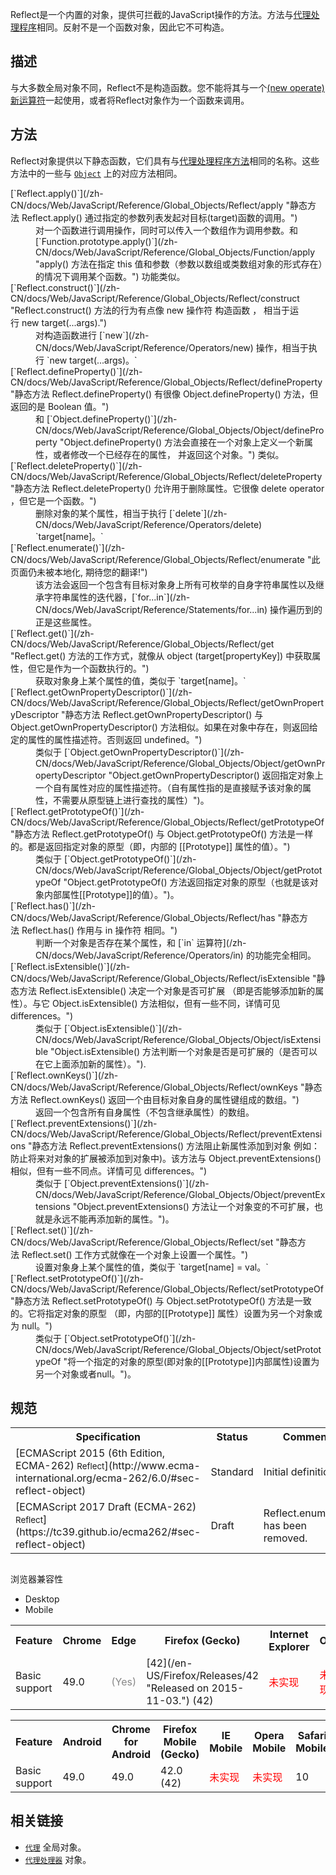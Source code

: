 Reflect是一个内置的对象，提供可拦截的JavaScript操作的方法。方法与[代理处理程序](/zh-CN/docs/Web/JavaScript/Reference/Global_Objects/Proxy/handler)相同。反射不是一个函数对象，因此它不可构造。

## 描述

与大多数全局对象不同，Reflect不是构造函数。您不能将其与一个[(new operate)新运算符](/zh-CN/docs/Web/JavaScript/Reference/Operators/new)一起使用，或者将Reflect对象作为一个函数来调用。

## 方法

Reflect对象提供以下静态函数，它们具有与[代理处理程序方法](/zh-CN/docs/Web/JavaScript/Reference/Global_Objects/Proxy/handler)相同的名称。这些方法中的一些与 [`Object`](/zh-CN/docs/Web/JavaScript/Reference/Global_Objects/Object "Object 构造函数创建一个对象包装（object wrapper）。") 上的对应方法相同。

<dl>

<dt>[`Reflect.apply()`](/zh-CN/docs/Web/JavaScript/Reference/Global_Objects/Reflect/apply "静态方法 Reflect.apply() 通过指定的参数列表发起对目标(target)函数的调用。")</dt>

<dd>对一个函数进行调用操作，同时可以传入一个数组作为调用参数。和 [`Function.prototype.apply()`](/zh-CN/docs/Web/JavaScript/Reference/Global_Objects/Function/apply "apply() 方法在指定 this 值和参数（参数以数组或类数组对象的形式存在）的情况下调用某个函数。") 功能类似。</dd>

<dt>[`Reflect.construct()`](/zh-CN/docs/Web/JavaScript/Reference/Global_Objects/Reflect/construct "Reflect.construct() 方法的行为有点像 new 操作符 构造函数 ， 相当于运行 new target(...args).")</dt>

<dd>对构造函数进行 [`new`](/zh-CN/docs/Web/JavaScript/Reference/Operators/new) 操作，相当于执行 `new target(...args)。`</dd>

<dt>[`Reflect.defineProperty()`](/zh-CN/docs/Web/JavaScript/Reference/Global_Objects/Reflect/defineProperty "静态方法 Reflect.defineProperty() 有很像 Object.defineProperty() 方法，但返回的是 Boolean 值。")</dt>

<dd>和 [`Object.defineProperty()`](/zh-CN/docs/Web/JavaScript/Reference/Global_Objects/Object/defineProperty "Object.defineProperty() 方法会直接在一个对象上定义一个新属性，或者修改一个已经存在的属性， 并返回这个对象。") 类似。</dd>

<dt>[`Reflect.deleteProperty()`](/zh-CN/docs/Web/JavaScript/Reference/Global_Objects/Reflect/deleteProperty "静态方法 Reflect.deleteProperty() 允许用于删除属性。它很像 delete operator ，但它是一个函数。")</dt>

<dd>删除对象的某个属性，相当于执行 [`delete`](/zh-CN/docs/Web/JavaScript/Reference/Operators/delete) `target[name]。`</dd>

<dt>[`Reflect.enumerate()`](/zh-CN/docs/Web/JavaScript/Reference/Global_Objects/Reflect/enumerate "此页面仍未被本地化, 期待您的翻译!")</dt>

<dd>该方法会返回一个包含有目标对象身上所有可枚举的自身字符串属性以及继承字符串属性的迭代器，[`for...in`](/zh-CN/docs/Web/JavaScript/Reference/Statements/for...in) 操作遍历到的正是这些属性。</dd>

<dt>[`Reflect.get()`](/zh-CN/docs/Web/JavaScript/Reference/Global_Objects/Reflect/get "Reflect.get() 方法的工作方式，就像从 object (target[propertyKey]) 中获取属性，但它是作为一个函数执行的。")</dt>

<dd>获取对象身上某个属性的值，类似于 `target[name]。`</dd>

<dt>[`Reflect.getOwnPropertyDescriptor()`](/zh-CN/docs/Web/JavaScript/Reference/Global_Objects/Reflect/getOwnPropertyDescriptor "静态方法 Reflect.getOwnPropertyDescriptor() 与 Object.getOwnPropertyDescriptor() 方法相似。如果在对象中存在，则返回给定的属性的属性描述符。否则返回 undefined。")</dt>

<dd>类似于 [`Object.getOwnPropertyDescriptor()`](/zh-CN/docs/Web/JavaScript/Reference/Global_Objects/Object/getOwnPropertyDescriptor "Object.getOwnPropertyDescriptor() 返回指定对象上一个自有属性对应的属性描述符。（自有属性指的是直接赋予该对象的属性，不需要从原型链上进行查找的属性）")。</dd>

<dt>[`Reflect.getPrototypeOf()`](/zh-CN/docs/Web/JavaScript/Reference/Global_Objects/Reflect/getPrototypeOf "静态方法 Reflect.getPrototypeOf() 与 Object.getPrototypeOf() 方法是一样的。都是返回指定对象的原型（即，内部的 [[Prototype]] 属性的值）。")</dt>

<dd>类似于 [`Object.getPrototypeOf()`](/zh-CN/docs/Web/JavaScript/Reference/Global_Objects/Object/getPrototypeOf "Object.getPrototypeOf() 方法返回指定对象的原型（也就是该对象内部属性[[Prototype]]的值）。")。</dd>

<dt>[`Reflect.has()`](/zh-CN/docs/Web/JavaScript/Reference/Global_Objects/Reflect/has "静态方法 Reflect.has() 作用与 in 操作符 相同。")</dt>

<dd>判断一个对象是否存在某个属性，和 [`in` 运算符](/zh-CN/docs/Web/JavaScript/Reference/Operators/in) 的功能完全相同。</dd>

<dt>[`Reflect.isExtensible()`](/zh-CN/docs/Web/JavaScript/Reference/Global_Objects/Reflect/isExtensible "静态方法 Reflect.isExtensible() 决定一个对象是否可扩展 （即是否能够添加新的属性）。与它 Object.isExtensible() 方法相似，但有一些不同，详情可见 differences。")</dt>

<dd>类似于 [`Object.isExtensible()`](/zh-CN/docs/Web/JavaScript/Reference/Global_Objects/Object/isExtensible "Object.isExtensible() 方法判断一个对象是否是可扩展的（是否可以在它上面添加新的属性）。").</dd>

<dt>[`Reflect.ownKeys()`](/zh-CN/docs/Web/JavaScript/Reference/Global_Objects/Reflect/ownKeys "静态方法 Reflect.ownKeys() 返回一个由目标对象自身的属性键组成的数组。")</dt>

<dd>返回一个包含所有自身属性（不包含继承属性）的数组。</dd>

<dt>[`Reflect.preventExtensions()`](/zh-CN/docs/Web/JavaScript/Reference/Global_Objects/Reflect/preventExtensions "静态方法 Reflect.preventExtensions() 方法阻止新属性添加到对象 例如：防止将来对对象的扩展被添加到对象中)。该方法与 Object.preventExtensions()相似，但有一些不同点。详情可见 differences。")</dt>

<dd>类似于 [`Object.preventExtensions()`](/zh-CN/docs/Web/JavaScript/Reference/Global_Objects/Object/preventExtensions "Object.preventExtensions() 方法让一个对象变的不可扩展，也就是永远不能再添加新的属性。")。</dd>

<dt>[`Reflect.set()`](/zh-CN/docs/Web/JavaScript/Reference/Global_Objects/Reflect/set "静态方法 Reflect.set() 工作方式就像在一个对象上设置一个属性。")</dt>

<dd>设置对象身上某个属性的值，类似于 `target[name] = val。`</dd>

<dt>[`Reflect.setPrototypeOf()`](/zh-CN/docs/Web/JavaScript/Reference/Global_Objects/Reflect/setPrototypeOf "静态方法 Reflect.setPrototypeOf() 与 Object.setPrototypeOf() 方法是一致的。它将指定对象的原型 （即，内部的[[Prototype]] 属性）设置为另一个对象或为 null。")</dt>

<dd>类似于 [`Object.setPrototypeOf()`](/zh-CN/docs/Web/JavaScript/Reference/Global_Objects/Object/setPrototypeOf "将一个指定的对象的原型(即对象的[[Prototype]]内部属性)设置为另一个对象或者null。")。</dd>

</dl>

## 规范

<table>

<tbody>

<tr>

<th scope="col">Specification</th>

<th scope="col">Status</th>

<th scope="col">Comment</th>

</tr>

<tr>

<td>[ECMAScript 2015 (6th Edition, ECMA-262)  
<small lang="zh-CN">Reflect</small>](http://www.ecma-international.org/ecma-262/6.0/#sec-reflect-object)</td>

<td><span class="spec-Standard">Standard</span></td>

<td>Initial definition.</td>

</tr>

<tr>

<td>[ECMAScript 2017 Draft (ECMA-262)  
<small lang="zh-CN">Reflect</small>](https://tc39.github.io/ecma262/#sec-reflect-object)</td>

<td><span class="spec-Draft">Draft</span></td>

<td>Reflect.enumerate has been removed.</td>

</tr>

</tbody>

</table>

##   
浏览器兼容性

<div class="htab"><a name="AutoCompatibilityTable" id="AutoCompatibilityTable"></a>

*   <a>Desktop</a>
*   <a>Mobile</a>

</div>

<div id="compat-desktop">

<table class="compat-table">

<tbody>

<tr>

<th>Feature</th>

<th>Chrome</th>

<th>Edge</th>

<th>Firefox (Gecko)</th>

<th>Internet Explorer</th>

<th>Opera</th>

<th>Safari</th>

</tr>

<tr>

<td>Basic support</td>

<td>49.0</td>

<td><span title="Please update this with the earliest version of support." style="color: #888;">(Yes)</span></td>

<td>[42](/en-US/Firefox/Releases/42 "Released on 2015-11-03.") (42)</td>

<td><span style="color: #f00;">未实现</span></td>

<td><span style="color: #f00;">未实现</span></td>

<td>10</td>

</tr>

</tbody>

</table>

</div>

<div id="compat-mobile">

<table class="compat-table">

<tbody>

<tr>

<th>Feature</th>

<th>Android</th>

<th>Chrome for Android</th>

<th>Firefox Mobile (Gecko)</th>

<th>IE Mobile</th>

<th>Opera Mobile</th>

<th>Safari Mobile</th>

</tr>

<tr>

<td>Basic support</td>

<td>49.0</td>

<td>49.0</td>

<td>42.0 (42)</td>

<td><span style="color: #f00;">未实现</span></td>

<td><span style="color: #f00;">未实现</span></td>

<td>10</td>

</tr>

</tbody>

</table>

</div>

## 相关链接

*   [`代理`](/zh-CN/docs/Web/JavaScript/Reference/Global_Objects/Proxy "此页面仍未被本地化, 期待您的翻译!") 全局对象。
*   [`代理处理器`](/zh-CN/docs/Web/JavaScript/Reference/Global_Objects/Proxy/handler "处理器对象用来自定义代理对象的各种可代理操作。") 对象。